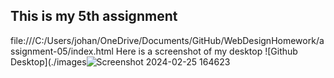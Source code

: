 ## This is my 5th assignment
file:///C:/Users/johan/OneDrive/Documents/GitHub/WebDesignHomework/assignment-05/index.html
Here is a screenshot of my desktop
![Github Desktop](./images![Screenshot 2024-02-25 164623](https://github.com/josiearganbright/WebDesignHomework/assets/157181332/65e65443-e16a-4150-9745-8a170848501b)
